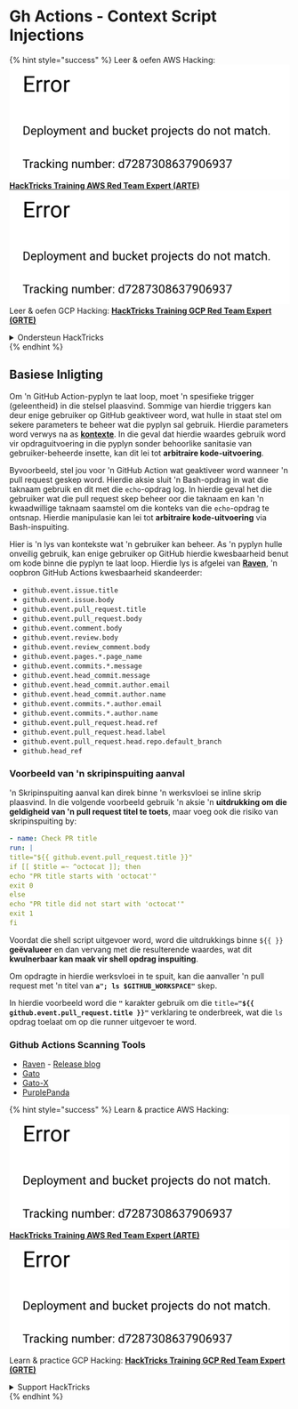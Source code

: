 # Gh Actions - Context Script Injections

{% hint style="success" %}
Leer & oefen AWS Hacking:<img src="../../../.gitbook/assets/image (1) (1).png" alt="" data-size="line">[**HackTricks Training AWS Red Team Expert (ARTE)**](https://training.hacktricks.xyz/courses/arte)<img src="../../../.gitbook/assets/image (1) (1).png" alt="" data-size="line">\
Leer & oefen GCP Hacking: <img src="../../../.gitbook/assets/image (2).png" alt="" data-size="line">[**HackTricks Training GCP Red Team Expert (GRTE)**<img src="../../../.gitbook/assets/image (2).png" alt="" data-size="line">](https://training.hacktricks.xyz/courses/grte)

<details>

<summary>Ondersteun HackTricks</summary>

* Kyk na die [**subskripsie planne**](https://github.com/sponsors/carlospolop)!
* **Sluit aan by die** 💬 [**Discord groep**](https://discord.gg/hRep4RUj7f) of die [**telegram groep**](https://t.me/peass) of **volg** ons op **Twitter** 🐦 [**@hacktricks\_live**](https://twitter.com/hacktricks\_live)**.**
* **Deel hacking truuks deur PR's in te dien na die** [**HackTricks**](https://github.com/carlospolop/hacktricks) en [**HackTricks Cloud**](https://github.com/carlospolop/hacktricks-cloud) github repos.

</details>
{% endhint %}

## Basiese Inligting

Om 'n GitHub Action-pyplyn te laat loop, moet 'n spesifieke trigger (geleentheid) in die stelsel plaasvind. Sommige van hierdie triggers kan deur enige gebruiker op GitHub geaktiveer word, wat hulle in staat stel om sekere parameters te beheer wat die pyplyn sal gebruik. Hierdie parameters word verwys na as [**kontexte**](https://docs.github.com/en/actions/reference/context-and-expression-syntax-for-github-actions#github-context). In die geval dat hierdie waardes gebruik word vir opdraguitvoering in die pyplyn sonder behoorlike sanitasie van gebruiker-beheerde insette, kan dit lei tot **arbitraire kode-uitvoering**.

Byvoorbeeld, stel jou voor 'n GitHub Action wat geaktiveer word wanneer 'n pull request geskep word. Hierdie aksie sluit 'n Bash-opdrag in wat die taknaam gebruik en dit met die `echo`-opdrag log. In hierdie geval het die gebruiker wat die pull request skep beheer oor die taknaam en kan 'n kwaadwillige taknaam saamstel om die konteks van die `echo`-opdrag te ontsnap. Hierdie manipulasie kan lei tot **arbitraire kode-uitvoering** via Bash-inspuiting.

Hier is 'n lys van kontekste wat 'n gebruiker kan beheer. As 'n pyplyn hulle onveilig gebruik, kan enige gebruiker op GitHub hierdie kwesbaarheid benut om kode binne die pyplyn te laat loop. Hierdie lys is afgelei van [**Raven**](https://github.com/CycodeLabs/raven), 'n oopbron GitHub Actions kwesbaarheid skandeerder:

* `github.event.issue.title`
* `github.event.issue.body`
* `github.event.pull_request.title`
* `github.event.pull_request.body`
* `github.event.comment.body`
* `github.event.review.body`
* `github.event.review_comment.body`
* `github.event.pages.*.page_name`
* `github.event.commits.*.message`
* `github.event.head_commit.message`
* `github.event.head_commit.author.email`
* `github.event.head_commit.author.name`
* `github.event.commits.*.author.email`
* `github.event.commits.*.author.name`
* `github.event.pull_request.head.ref`
* `github.event.pull_request.head.label`
* `github.event.pull_request.head.repo.default_branch`
* `github.head_ref`


### Voorbeeld van 'n skripinspuiting aanval <a href="#example-of-a-script-injection-attack" id="example-of-a-script-injection-attack"></a>

'n Skripinspuiting aanval kan direk binne 'n werksvloei se inline skrip plaasvind. In die volgende voorbeeld gebruik 'n aksie 'n **uitdrukking om die geldigheid van 'n pull request titel te toets**, maar voeg ook die risiko van skripinspuiting by:
```yaml
- name: Check PR title
run: |
title="${{ github.event.pull_request.title }}"
if [[ $title =~ ^octocat ]]; then
echo "PR title starts with 'octocat'"
exit 0
else
echo "PR title did not start with 'octocat'"
exit 1
fi
```
Voordat die shell script uitgevoer word, word die uitdrukkings binne `${{ }}` **geëvalueer** en dan vervang met die resulterende waardes, wat dit **kwulnerbaar kan maak vir shell opdrag inspuiting**.

Om opdragte in hierdie werksvloei in te spuit, kan die aanvaller 'n pull request met 'n titel van **`a"; ls $GITHUB_WORKSPACE"`** skep.

In hierdie voorbeeld word die **`"`** karakter gebruik om die `title=`**`"${{ github.event.pull_request.title }}"`** verklaring te onderbreek, wat die `ls` opdrag toelaat om op die runner uitgevoer te word.

### Github Actions Scanning Tools
- [Raven](https://github.com/CycodeLabs/raven) - [Release blog](https://cycode.com/blog/introducing-raven/)
- [Gato](https://github.com/praetorian-inc/gato)
- [Gato-X](https://github.com/AdnaneKhan/Gato-X)
- [PurplePanda](https://github.com/carlospolop/PurplePanda)

{% hint style="success" %}
Learn & practice AWS Hacking:<img src="../../../.gitbook/assets/image (1) (1).png" alt="" data-size="line">[**HackTricks Training AWS Red Team Expert (ARTE)**](https://training.hacktricks.xyz/courses/arte)<img src="../../../.gitbook/assets/image (1) (1).png" alt="" data-size="line">\
Learn & practice GCP Hacking: <img src="../../../.gitbook/assets/image (2).png" alt="" data-size="line">[**HackTricks Training GCP Red Team Expert (GRTE)**<img src="../../../.gitbook/assets/image (2).png" alt="" data-size="line">](https://training.hacktricks.xyz/courses/grte)

<details>

<summary>Support HackTricks</summary>

* Check the [**subscription plans**](https://github.com/sponsors/carlospolop)!
* **Join the** 💬 [**Discord group**](https://discord.gg/hRep4RUj7f) or the [**telegram group**](https://t.me/peass) or **follow** us on **Twitter** 🐦 [**@hacktricks\_live**](https://twitter.com/hacktricks\_live)**.**
* **Share hacking tricks by submitting PRs to the** [**HackTricks**](https://github.com/carlospolop/hacktricks) and [**HackTricks Cloud**](https://github.com/carlospolop/hacktricks-cloud) github repos.

</details>
{% endhint %}
